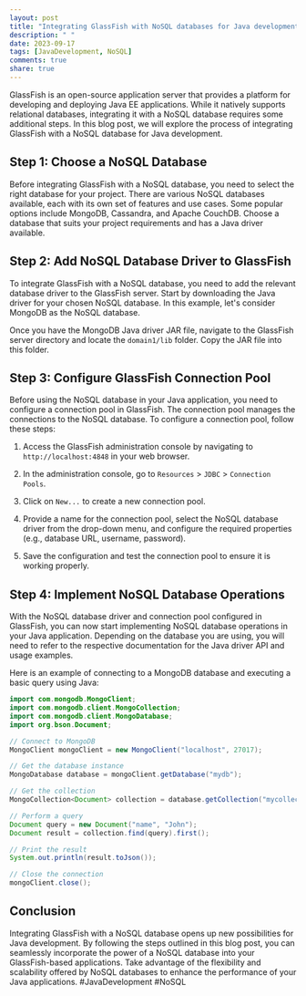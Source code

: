 ```yaml
---
layout: post
title: "Integrating GlassFish with NoSQL databases for Java development"
description: " "
date: 2023-09-17
tags: [JavaDevelopment, NoSQL]
comments: true
share: true
---
```


GlassFish is an open-source application server that provides a platform for developing and deploying Java EE applications. While it natively supports relational databases, integrating it with a NoSQL database requires some additional steps. In this blog post, we will explore the process of integrating GlassFish with a NoSQL database for Java development.

## Step 1: Choose a NoSQL Database

Before integrating GlassFish with a NoSQL database, you need to select the right database for your project. There are various NoSQL databases available, each with its own set of features and use cases. Some popular options include MongoDB, Cassandra, and Apache CouchDB. Choose a database that suits your project requirements and has a Java driver available.

## Step 2: Add NoSQL Database Driver to GlassFish

To integrate GlassFish with a NoSQL database, you need to add the relevant database driver to the GlassFish server. Start by downloading the Java driver for your chosen NoSQL database. In this example, let's consider MongoDB as the NoSQL database.

Once you have the MongoDB Java driver JAR file, navigate to the GlassFish server directory and locate the `domain1/lib` folder. Copy the JAR file into this folder.

## Step 3: Configure GlassFish Connection Pool

Before using the NoSQL database in your Java application, you need to configure a connection pool in GlassFish. The connection pool manages the connections to the NoSQL database. To configure a connection pool, follow these steps:

1. Access the GlassFish administration console by navigating to `http://localhost:4848` in your web browser.

2. In the administration console, go to `Resources` > `JDBC` > `Connection Pools`.

3. Click on `New...` to create a new connection pool.

4. Provide a name for the connection pool, select the NoSQL database driver from the drop-down menu, and configure the required properties (e.g., database URL, username, password).

5. Save the configuration and test the connection pool to ensure it is working properly.

## Step 4: Implement NoSQL Database Operations

With the NoSQL database driver and connection pool configured in GlassFish, you can now start implementing NoSQL database operations in your Java application. Depending on the database you are using, you will need to refer to the respective documentation for the Java driver API and usage examples.

Here is an example of connecting to a MongoDB database and executing a basic query using Java:

```java
import com.mongodb.MongoClient;
import com.mongodb.client.MongoCollection;
import com.mongodb.client.MongoDatabase;
import org.bson.Document;

// Connect to MongoDB
MongoClient mongoClient = new MongoClient("localhost", 27017);

// Get the database instance
MongoDatabase database = mongoClient.getDatabase("mydb");

// Get the collection
MongoCollection<Document> collection = database.getCollection("mycollection");

// Perform a query
Document query = new Document("name", "John");
Document result = collection.find(query).first();

// Print the result
System.out.println(result.toJson());

// Close the connection
mongoClient.close();
```

## Conclusion

Integrating GlassFish with a NoSQL database opens up new possibilities for Java development. By following the steps outlined in this blog post, you can seamlessly incorporate the power of a NoSQL database into your GlassFish-based applications. Take advantage of the flexibility and scalability offered by NoSQL databases to enhance the performance of your Java applications. #JavaDevelopment #NoSQL